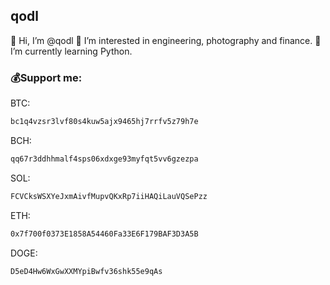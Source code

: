 ## qodl
👋 Hi, I’m @qodl
👀 I’m interested in engineering, photography and finance.
🌱 I’m currently learning Python.

### 💰Support me:

BTC: 
```bash
bc1q4vzsr3lvf80s4kuw5ajx9465hj7rrfv5z79h7e
```
BCH:
```bash
qq67r3ddhhmalf4sps06xdxge93myfqt5vv6gzezpa
```

SOL:
```bash
FCVCksWSXYeJxmAivfMupvQKxRp7iiHAQiLauVQSePzz
```
ETH:
```bash
0x7f700f0373E1858A54460Fa33E6F179BAF3D3A5B
```

DOGE:
```bash
D5eD4Hw6WxGwXXMYpiBwfv36shk55e9qAs
```




<!---
qodl/qodl is a ✨ special ✨ repository because its `README.md` (this file) appears on your GitHub profile.
You can click the Preview link to take a look at your changes.
--->
